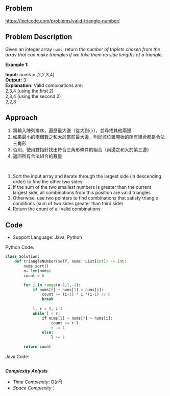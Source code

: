 ## Problem

https://leetcode.com/problems/valid-triangle-number/

## Problem Description

Given an integer array `nums`, return *the number of triplets chosen from the array that can make triangles if we take them as side lengths of a triangle.*

**Example 1:**

**Input:** nums = [2,2,3,4]  <br>
**Output:** 3  <br>
**Explanation:** Valid combinations are:   <br>
2,3,4 (using the first 2)  <br>
2,3,4 (using the second 2)  <br>
2,2,3



## Approach
1. 將輸入陣列排序，遍歷最大邊（從大到小），並尋找其他兩邊
2. 如果最小的兩個數之和大於當前最大邊，則從該位置開始的所有組合都是合法三角形
3. 否則，使用雙指針找出符合三角形條件的組合（兩邊之和大於第三邊）
4. 返回所有合法組合的數量

<br>

1. Sort the input array and iterate through the largest side (in descending order) to find the other two sides
2. If the sum of the two smallest numbers is greater than the current largest side, all combinations from this position are valid triangles
3. Otherwise, use two pointers to find combinations that satisfy triangle conditions (sum of two sides greater than third side)
4. Return the count of all valid combinations

## Code

- Support Language: Java, Python

Python Code:

```py
class Solution:
    def triangleNumber(self, nums: List[int]) -> int:
        nums.sort()
        n= len(nums)
        count = 0

        for i in range(n-1,1,-1):
            if nums[0] + nums[1] > nums[i]:
                count += (i+1) * i *(i-1) // 6
                break
                
            l, r = 0, i-1
            while l < r:
                if nums[l] + nums[r] > nums[i]:
                    count += r-l
                    r -= 1
                else:
                    l += 1
        
        return count
```

Java Code:

```

```

**_Complexity Anlysis_**

- _Time Complexity_: O($n^2$)
- _Space Complexity_：
